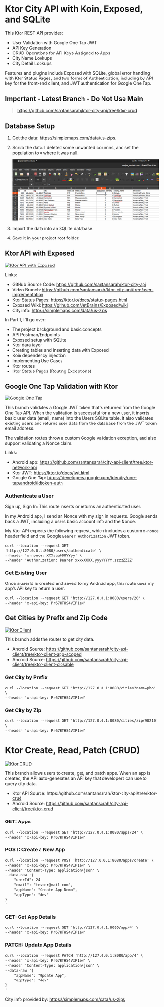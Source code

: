 # Ktor City API with Koin, Exposed, and SQLite

This Ktor REST API provides:

* User Validation with Google One Tap JWT
* API Key Generation
* CRUD Operations for API Keys Assigned to Apps
* City Name Lookups
* City Detail Lookups

Features and plugins include Exposed with SQLite, global error handling with Ktor Status Pages, and two forms of
Authentication, including by API key for the front-end client, and JWT authentication for Google One Tap.

## Important - Latest Branch - Do Not Use Main

> https://github.com/santansarah/ktor-city-api/tree/ktor-crud

## Database Setup

1. Get the data: https://simplemaps.com/data/us-zips.
2. Scrub the data. I deleted some unwanted columns, and set the population to
   `0` where it was null.

   ![image](sorted_data.png)
3. Import the data into an SQLite database.
4. Save it in your project root folder.

## Ktor API with Exposed

[![Ktor API with Exposed](https://img.youtube.com/vi/iX4ZIRjmpN4/0.jpg)](https://www.youtube.com/watch?v=iX4ZIRjmpN4)

Links:

* GitHub Source Code: https://github.com/santansarah/ktor-city-api
* Video Branch: https://github.com/santansarah/ktor-city-api/tree/user-implementation
* Ktor Status Pages: https://ktor.io/docs/status-pages.html
* Exposed Wiki: https://github.com/JetBrains/Exposed/wiki
* City info: https://simplemaps.com/data/us-zips

In Part 1, I'll go over:

* The project background and basic concepts
* API Postman/Endpoints
* Exposed setup with SQLite
* Ktor data layer
* Creating tables and inserting data with Exposed
* Koin dependency injection
* Implementing Use Cases
* Ktor routes
* Ktor Status Pages (Routing Exceptions)

## Google One Tap Validation with Ktor

[![Google One Tap](https://img.youtube.com/vi/WsnNiQje1o8/0.jpg)](https://www.youtube.com/playlist?list=PLzxawGXQRFswx9iqiCCnrDtYJw1zwGLkd)

This branch validates a Google JWT token that's returned from the Google One Tap API.
When the validation is successful for a new user, it inserts basic user data (email, name)
into the Users SQLite table. It also validates existing users and returns user data from the
database from the JWT token email address.

The validation routes throw a custom Google validation exception, and also support validating
a Nonce claim.

Links:

* Android app: https://github.com/santansarah/city-api-client/tree/ktor-network-api
* Ktor JWT: https://ktor.io/docs/jwt.html
* Google One Tap: https://developers.google.com/identity/one-tap/android/idtoken-auth

### Authenticate a User

Sign up, Sign In: This route inserts or returns an authenticated user.

In my Android app, I send an Nonce with my sign in requests. Google sends back a JWT,
including a users basic account info and the Nonce.

My Ktor API expects the following request, which includes a custom `x-nonce` header field
and the Google `Bearer Authorization` JWT token.

```
curl --location --request GET 'http://127.0.0.1:8080/users/authenticate' \
--header 'x-nonce: XXXaaa000YYyy' \
--header 'Authorization: Bearer xxxxXXXX.yyyyYYYY.zzzzZZZZ'
```

### Get Existing User

Once a userId is created and saved to my Android app, this route uses my app’s API key to return a user.

```
curl --location --request GET 'http://127.0.0.1:8080/users/20' \
--header 'x-api-key: Pr67HTHS4VIP1eN'
```

## Get Cities by Prefix and Zip Code

[![Ktor Client](https://img.youtube.com/vi/gyOdfRgNs2k/0.jpg)](https://www.youtube.com/watch?v=gyOdfRgNs2k)

This branch adds the routes to get city data.

* Android Source: https://github.com/santansarah/city-api-client/tree/ktor-client-app-scoped
* Android Source: https://github.com/santansarah/city-api-client/tree/ktor-client-closable

### Get City by Prefix

```
curl --location --request GET 'http://127.0.0.1:8080/cities?name=pho' \
--header 'x-api-key: Pr67HTHS4VIP1eN'
```

### Get City by Zip

```
curl --location --request GET 'http://127.0.0.1:8080/cities/zip/90210' \
--header 'x-api-key: Pr67HTHS4VIP1eN'
```

# Ktor Create, Read, Patch (CRUD)

[![Ktor CRUD](https://img.youtube.com/vi/vT5q6dQ-em4/0.jpg)](https://www.youtube.com/watch?v=vT5q6dQ-em4)

This branch allows users to create, get, and patch apps. When an app is created,
the API auto-generates an API key that developers can use to query city data.

* Ktor API Source: https://github.com/santansarah/ktor-city-api/tree/ktor-crud
* Android Source: https://github.com/santansarah/city-api-client/tree/ktor-crud

### GET: Apps

```
curl --location --request GET 'http://127.0.0.1:8080/apps/24' \
--header 'x-api-key: Pr67HTHS4VIP1eN'
```

### POST: Create a New App

```
curl --location --request POST 'http://127.0.0.1:8080/apps/create' \
--header 'x-api-key: Pr67HTHS4VIP1eN' \
--header 'Content-Type: application/json' \
--data-raw '{
    "userId": 24,
    "email": "tester@mail.com",
    "appName": "Create App Demo",
    "appType": "dev"
}
'
```

### GET: Get App Details

```
curl --location --request GET 'http://127.0.0.1:8080/app/4' \
--header 'x-api-key: Pr67HTHS4VIP1eN'
```

### PATCH: Update App Details

```
curl --location --request PATCH 'http://127.0.0.1:8080/app/4' \
--header 'x-api-key: Pr67HTHS4VIP1eN' \
--header 'Content-Type: application/json' \
--data-raw '{
    "appName": "Update App",
    "appType": "dev"
}
'
```

City info provided by: https://simplemaps.com/data/us-zips
